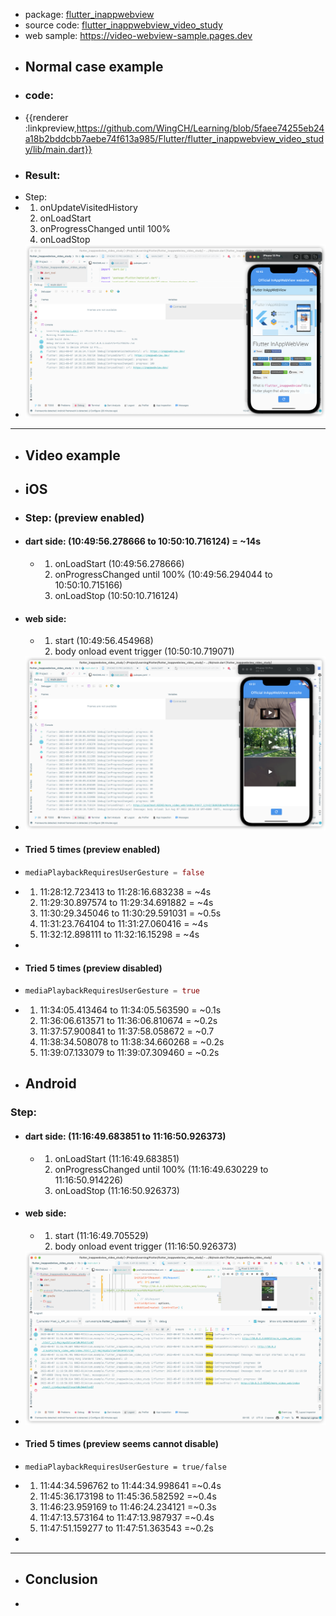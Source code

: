 - package: [flutter_inappwebview](https://pub.dev/packages/flutter_inappwebview)
- source code: [flutter_inappwebview_video_study](https://github.com/WingCH/Learning/tree/main/Flutter/flutter_inappwebview_video_study)
- web sample: https://video-webview-sample.pages.dev
- ## Normal case example
- ### code:
- {{renderer :linkpreview,https://github.com/WingCH/Learning/blob/5faee74255eb24a18b2bddcbb7aebe74f613a985/Flutter/flutter_inappwebview_video_study/lib/main.dart}}
- ### Result:
- Step:
- 1. onUpdateVisitedHistory
  2. onLoadStart
  3. onProgressChanged until 100%
  4. onLoadStop
- ![image.png](../assets/image_1659840345765_0.png)
- ---
- ## Video example
- ## iOS
- ### Step: (preview enabled)
- #### dart side: (10:49:56.278666 to 10:50:10.716124) = ~14s
	- 1. onLoadStart (10:49:56.278666)
	  2. onProgressChanged until 100% (10:49:56.294044 to 10:50:10.715166)
	  3. onLoadStop (10:50:10.716124)
- #### web side:
	- 1. start (10:49:56.454968)
	  2. body onload event trigger (10:50:10.719071)
- ![image.png](../assets/image_1659840706806_0.png)
- #### Tried 5 times (preview enabled)
- ```dart
  mediaPlaybackRequiresUserGesture = false
  ```
- 1. 11:28:12.723413 to 11:28:16.683238 = ~4s
  2. 11:29:30.897574 to 11:29:34.691882 = ~4s
  3. 11:30:29.345046 to 11:30:29.591031 = ~0.5s
  4. 11:31:23.764104 to 11:31:27.060416 = ~4s
  5. 11:32:12.898111 to 11:32:16.15298 = ~4s
-
- #### Tried 5 times (preview disabled)
- ```dart
  mediaPlaybackRequiresUserGesture = true
  ```
- 1. 11:34:05.413464 to 11:34:05.563590 = ~0.1s
  2. 11:36:06.613571 to 11:36:06.810674 = ~0.2s
  3. 11:37:57.900841 to 11:37:58.058672 = ~0.7
  4. 11:38:34.508078 to 11:38:34.660268 = ~0.2s
  5. 11:39:07.133079 to 11:39:07.309460 = ~0.2s
- ## Android
### Step:
- #### dart side: (11:16:49.683851 to 11:16:50.926373)
	- 1. onLoadStart (11:16:49.683851)
	  2. onProgressChanged until 100% (11:16:49.630229 to 11:16:50.914226)
	  3. onLoadStop (11:16:50.926373)
- #### web side:
	- 1. start (11:16:49.705529)
	  2. body onload event trigger (11:16:50.926373)
- ![image.png](../assets/image_1659842262171_0.png)
- #### Tried 5 times (preview seems cannot disable)
- ```
  mediaPlaybackRequiresUserGesture = true/false
  ```
- 1. 11:44:34.596762 to 11:44:34.998641 =~0.4s
  2. 11:45:36.173198 to 11:45:36.582592 =~0.4s
  3. 11:46:23.959169 to 11:46:24.234121 =~0.3s
  4. 11:47:13.573164 to 11:47:13.987937 =~0.4s
  5. 11:47:51.159277 to 11:47:51.363543 =~0.2s
-
- ---
- ## Conclusion
-